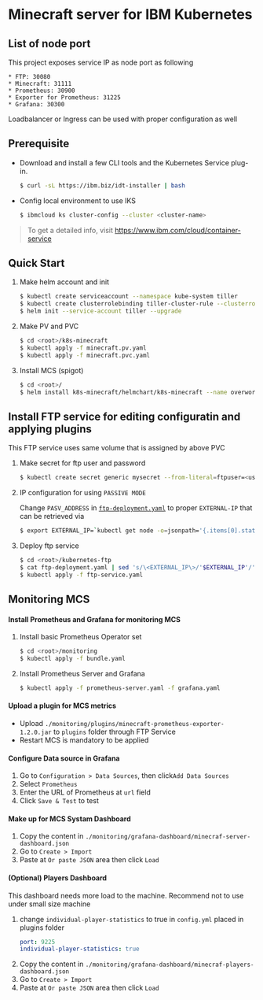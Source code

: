 Minecraft server for IBM Kubernetes
=============

## List of node port
This project exposes service IP as node port as following
   ```
   * FTP: 30080
   * Minecraft: 31111
   * Prometheus: 30900
   * Exporter for Prometheus: 31225
   * Grafana: 30300 
   ```
Loadbalancer or Ingress can be used with proper configuration as well   
## Prerequisite

* Download and install a few CLI tools and the Kubernetes Service plug-in.
    ```bash
    $ curl -sL https://ibm.biz/idt-installer | bash
    ```

* Config local environment to use IKS  
    ```bash
    $ ibmcloud ks cluster-config --cluster <cluster-name>
    ```
    
> To get a detailed info, visit https://www.ibm.com/cloud/container-service 

## Quick Start

1. Make helm account and init
    ```bash
    $ kubectl create serviceaccount --namespace kube-system tiller
    $ kubectl create clusterrolebinding tiller-cluster-rule --clusterrole=cluster-admin --serviceaccount=kube-system:tiller
    $ helm init --service-account tiller --upgrade
    ```
2. Make PV and PVC
    ```bash
    $ cd <root>/k8s-minecraft
    $ kubectl apply -f minecraft.pv.yaml
    $ kubectl apply -f minecraft.pvc.yaml
    ```

3. Install MCS (spigot)
    ```bash
    $ cd <root>/
    $ helm install k8s-minecraft/helmchart/k8s-minecraft --name overworld
    ```    
    
## Install FTP service for editing configuratin and applying plugins
This FTP service uses same volume that is assigned by above PVC 

1. Make secret for ftp user and password
    ```bash
    $ kubectl create secret generic mysecret --from-literal=ftpuser=<user-name> --from-literal=ftppassword=<user-password>    
    ```

2. IP configuration for using `PASSIVE MODE`
   
    Change `PASV_ADDRESS` in [`ftp-deployment.yaml`](kubernetes-ftp/ftp-deployment.yaml) to proper `EXTERNAL-IP` that can be retrieved via 
    ```bash
    $ export EXTERNAL_IP=`kubectl get node -o=jsonpath='{.items[0].status.addresses[?(@.type=="ExternalIP")].address}'`
 
    ```    
    
3. Deploy ftp service
    ```bash
    $ cd <root>/kubernetes-ftp
    $ cat ftp-deployment.yaml | sed 's/\<EXTERNAL_IP\>/'$EXTERNAL_IP'/' | kubectl apply -f -
    $ kubectl apply -f ftp-service.yaml
    ```    

## Monitoring MCS
#### Install Prometheus and Grafana for monitoring MCS

1. Install basic Prometheus Operator set
    ```bash
    $ cd <root>/monitoring
    $ kubectl apply -f bundle.yaml 
    ``` 

2. Install Prometheus Server and Grafana
    ```bash
    $ kubectl apply -f prometheus-server.yaml -f grafana.yaml
    ```

#### Upload a plugin for MCS metrics
* Upload `./monitoring/plugins/minecraft-prometheus-exporter-1.2.0.jar` to `plugins` folder through FTP Service
* Restart MCS is mandatory to be applied

#### Configure Data source in Grafana
1. Go to `Configuration > Data Sources`, then click`Add Data Sources`
2. Select `Prometheus`
3. Enter the URL of Prometheus at `url` field 
4. Click `Save & Test` to test

#### Make up for MCS Systam Dashboard
1. Copy the content in `./monitoring/grafana-dashboard/minecraf-server-dashboard.json`
2. Go to `Create > Import`
3. Paste at `Or paste JSON` area then click `Load`

#### (Optional) Players Dashboard
This dashboard needs more load to the machine. Recommend not to use under small size machine
1. change `individual-player-statistics` to true in `config.yml` placed in plugins folder
    ```yaml
    port: 9225
    individual-player-statistics: true 

    ```
2. Copy the content in `./monitoring/grafana-dashboard/minecraf-players-dashboard.json`
3. Go to `Create > Import`
4. Paste at `Or paste JSON` area then click `Load`



